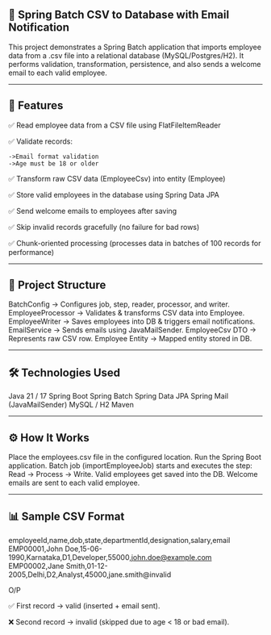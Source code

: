 🚀 Spring Batch CSV to Database with Email Notification
----------------------------------------------------------

This project demonstrates a Spring Batch application that imports employee data from a .csv file into a relational database (MySQL/Postgres/H2). It performs validation, transformation, persistence, and also sends a welcome email to each valid employee.

--------------------------------------------------------------------------------------------------------------------------------------------------------------------------------------------------------------------------------------------------------------
📌 Features
--------------

✅ Read employee data from a CSV file using FlatFileItemReader

✅ Validate records:

    ->Email format validation
    ->Age must be 18 or older
    
✅ Transform raw CSV data (EmployeeCsv) into entity (Employee)

✅ Store valid employees in the database using Spring Data JPA

✅ Send welcome emails to employees after saving

✅ Skip invalid records gracefully (no failure for bad rows)

✅ Chunk-oriented processing (processes data in batches of 100 records for performance)

--------------------------------------------------------------------------------------------------------------------------------------------------------------------------------------------------------------------------------------------------------------

📂 Project Structure
----------------------

BatchConfig → Configures job, step, reader, processor, and writer.
EmployeeProcessor → Validates & transforms CSV data into Employee.
EmployeeWriter → Saves employees into DB & triggers email notifications.
EmailService → Sends emails using JavaMailSender.
EmployeeCsv DTO → Represents raw CSV row.
Employee Entity → Mapped entity stored in DB.

--------------------------------------------------------------------------------------------------------------------------------------------------------------------------------------------------------------------------------------------------------------

🛠️ Technologies Used
------------------------

Java 21 / 17
Spring Boot
Spring Batch
Spring Data JPA
Spring Mail (JavaMailSender)
MySQL / H2
Maven

--------------------------------------------------------------------------------------------------------------------------------------------------------------------------------------------------------------------------------------------------------------

⚙️ How It Works
----------------

Place the employees.csv file in the configured location.
Run the Spring Boot application.
Batch job (importEmployeeJob) starts and executes the step:
Read → Process → Write.
Valid employees get saved into the DB.
Welcome emails are sent to each valid employee.

--------------------------------------------------------------------------------------------------------------------------------------------------------------------------------------------------------------------------------------------------------------
📊 Sample CSV Format
-----------------------
employeeId,name,dob,state,departmentId,designation,salary,email
EMP00001,John Doe,15-06-1990,Karnataka,D1,Developer,55000,john.doe@example.com
EMP00002,Jane Smith,01-12-2005,Delhi,D2,Analyst,45000,jane.smith@invalid

O/P

✅ First record → valid (inserted + email sent).

❌ Second record → invalid (skipped due to age < 18 or bad email).

